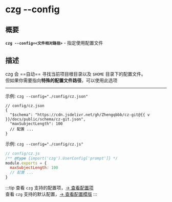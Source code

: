 # czg --config

## 概要

**`czg --config=<文件相对路径>`** - 指定使用配置文件

## 描述

czg 会 ==自动== 寻找当前项目根目录以及 `$HOME` 目录下的配置文件。<br>
但如果你需要指向**特殊的配置文件路径**，可以使用此选项

---

示例: `czg --config="./config/cz.json"`

<script setup>
import { useData } from 'vitepress'

const { site } = useData()
const v = site.value.themeConfig.nav?.[4]?.text.slice(1)
</script>

```json-vue
// config/cz.json
{
  "$schema": "https://cdn.jsdelivr.net/gh/Zhengqbbb/cz-git@{{ v }}/docs/public/schema/cz-git.json",
  "maxSubjectLength": 100
  // 配置 ...
}
```

示例: `czg --config="./config/cz.js"`

```js
// config/cz.js
/** @type {import('czg').UserConfig['prompt']} */
module.exports = {
  maxSubjectLength: 100
  // 配置 ...
}
```

:::tip
查看 `czg` 支持的配置项，[→ 查看配置项](/zh/config/show)<br>
查看 `czg` 支持的默认配置，[→ 查看配置模版](/zh/config/)
:::
